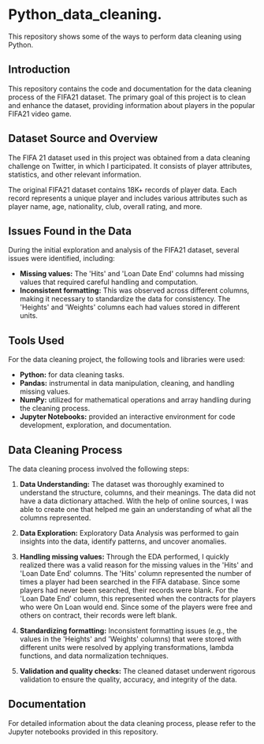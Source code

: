 # Python_data_cleaning.
This repository shows some of the ways to perform data cleaning using Python.

## Introduction

This repository contains the code and documentation for the data cleaning process of the FIFA21 dataset. The primary goal of this project is to clean and enhance the dataset, providing information about players in the popular FIFA21 video game.

## Dataset Source and Overview

The FIFA 21 dataset used in this project was obtained from a data cleaning challenge on Twitter, in which I participated. It consists of player attributes, statistics, and other relevant information.

The original FIFA21 dataset contains 18K+ records of player data. Each record represents a unique player and includes various attributes such as player name, age, nationality, club, overall rating, and more.

## Issues Found in the Data

During the initial exploration and analysis of the FIFA21 dataset, several issues were identified, including:

- **Missing values:** The 'Hits' and 'Loan Date End' columns had missing values that required careful handling and computation.
- **Inconsistent formatting:** This was observed across different columns, making it necessary to standardize the data for consistency. The 'Heights' and 'Weights' columns each had values stored in different units.

## Tools Used

For the data cleaning project, the following tools and libraries were used:

- **Python:** for data cleaning tasks.
- **Pandas:** instrumental in data manipulation, cleaning, and handling missing values.
- **NumPy:** utilized for mathematical operations and array handling during the cleaning process.
- **Jupyter Notebooks:** provided an interactive environment for code development, exploration, and documentation.

## Data Cleaning Process

The data cleaning process involved the following steps:

1. **Data Understanding:** The dataset was thoroughly examined to understand the structure, columns, and their meanings. The data did not have a data dictionary attached. With the help of online sources, I was able to create one that helped me gain an understanding of what all the columns represented.

2. **Data Exploration:** Exploratory Data Analysis was performed to gain insights into the data, identify patterns, and uncover anomalies.

3. **Handling missing values:** Through the EDA performed, I quickly realized there was a valid reason for the missing values in the 'Hits' and 'Loan Date End' columns. The 'Hits' column represented the number of times a player had been searched in the FIFA database. Since some players had never been searched, their records were blank. For the 'Loan Date End' column, this represented when the contracts for players who were On Loan would end. Since some of the players were free and others on contract, their records were left blank.

4. **Standardizing formatting:** Inconsistent formatting issues (e.g., the values in the 'Heights' and 'Weights' columns) that were stored with different units were resolved by applying transformations, lambda functions, and data normalization techniques.

5. **Validation and quality checks:** The cleaned dataset underwent rigorous validation to ensure the quality, accuracy, and integrity of the data.

## Documentation

For detailed information about the data cleaning process, please refer to the Jupyter notebooks provided in this repository.




